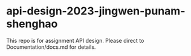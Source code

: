 # api-design-2023-jingwen-punam-shenghao
This repo is for assignment API design. 
Please direct to Documentation/docs.md for details.